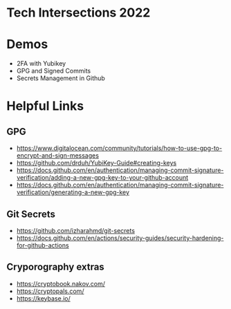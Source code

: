# Tech Intersections 2022

# Demos 
- 2FA with Yubikey
- GPG and Signed Commits
- Secrets Management in Github

# Helpful Links

## GPG
- https://www.digitalocean.com/community/tutorials/how-to-use-gpg-to-encrypt-and-sign-messages 
- https://github.com/drduh/YubiKey-Guide#creating-keys
- https://docs.github.com/en/authentication/managing-commit-signature-verification/adding-a-new-gpg-key-to-your-github-account 
- https://docs.github.com/en/authentication/managing-commit-signature-verification/generating-a-new-gpg-key

## Git Secrets
- https://github.com/izharahmd/git-secrets
- https://docs.github.com/en/actions/security-guides/security-hardening-for-github-actions

## Cryporography extras
- https://cryptobook.nakov.com/
- https://cryptopals.com/
- https://keybase.io/
